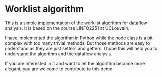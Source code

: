 # Worklist algorithm

This is a simple implementation of the worklist algorithm for dataflow analysis. 
It is based on the course LINFO2251 at UCLouvain.

I have implemented the algorithm in Python while the node class is a bit complex with too many trivial methods.
But those methods are easy to understand as they are just setters and getters. I hope this 
will help you to understand the algorithm and the dataflow analysis.

If you are interested in it and want to let the algorithm become more elegant, you are welcome to contribute to this demo.

